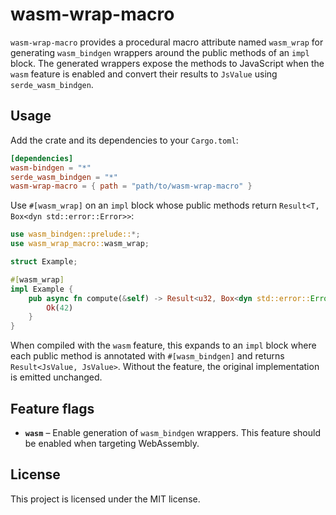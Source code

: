 # wasm-wrap-macro

`wasm-wrap-macro` provides a procedural macro attribute named `wasm_wrap` for generating `wasm_bindgen` wrappers around the public methods of an `impl` block. The generated wrappers expose the methods to JavaScript when the `wasm` feature is enabled and convert their results to `JsValue` using `serde_wasm_bindgen`.

## Usage

Add the crate and its dependencies to your `Cargo.toml`:

```toml
[dependencies]
wasm-bindgen = "*"
serde_wasm_bindgen = "*"
wasm-wrap-macro = { path = "path/to/wasm-wrap-macro" }
```

Use `#[wasm_wrap]` on an `impl` block whose public methods return `Result<T, Box<dyn std::error::Error>>`:

```rust
use wasm_bindgen::prelude::*;
use wasm_wrap_macro::wasm_wrap;

struct Example;

#[wasm_wrap]
impl Example {
    pub async fn compute(&self) -> Result<u32, Box<dyn std::error::Error>> {
        Ok(42)
    }
}
```

When compiled with the `wasm` feature, this expands to an `impl` block where each public method is annotated with `#[wasm_bindgen]` and returns `Result<JsValue, JsValue>`. Without the feature, the original implementation is emitted unchanged.

## Feature flags

- **`wasm`** – Enable generation of `wasm_bindgen` wrappers. This feature should be enabled when targeting WebAssembly.

## License

This project is licensed under the MIT license.
